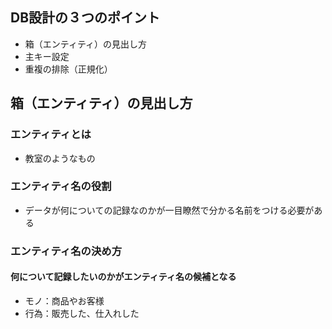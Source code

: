 ## DB設計の３つのポイント
- 箱（エンティティ）の見出し方
- 主キー設定
- 重複の排除（正規化）

## 箱（エンティティ）の見出し方
### エンティティとは
- 教室のようなもの
### エンティティ名の役割
- データが何についての記録なのかが一目瞭然で分かる名前をつける必要がある
### エンティティ名の決め方
#### 何について記録したいのかがエンティティ名の候補となる
- モノ：商品やお客様
- 行為：販売した、仕入れした


